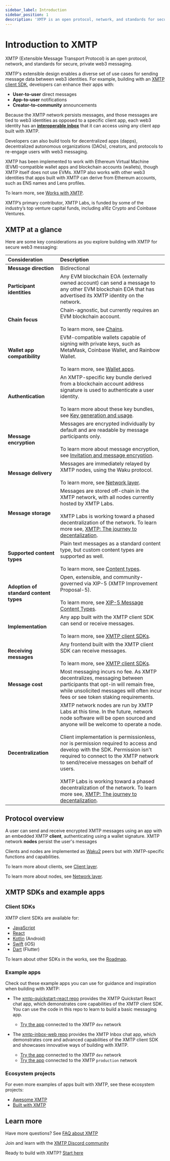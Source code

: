 ```yaml
---
sidebar_label: Introduction
sidebar_position: 1
description: 'XMTP is an open protocol, network, and standards for secure, private web3 messaging.'
---
```


# Introduction to XMTP

XMTP (Extensible Message Transport Protocol) is an open protocol, network, and standards for secure, private web3 messaging.

XMTP's extensible design enables a diverse set of use cases for sending message data between web3 identities. For example, building with an [XMTP client SDK](/docs/introduction#xmtp-sdks-and-example-apps), developers can enhance their apps with:

- **User-to-user** direct messages
- **App-to-user** notifications
- **Creator-to-community** announcements

Because the XMTP network persists messages, and those messages are tied to web3 identities as opposed to a specific client app, each web3 identity has an [**interoperable inbox**](/docs/concepts/interoperable-inbox) that it can access using any client app built with XMTP.

Developers can also build tools for decentralized apps (dapps), decentralized autonomous organizations (DAOs), creators, and protocols to re-engage users with web3 messaging.

XMTP has been implemented to work with Ethereum Virtual Machine (EVM)-compatible wallet apps and blockchain accounts (wallets), though XMTP itself does not use EVMs. XMTP also works with other web3 identities that apps built with XMTP can derive from Ethereum accounts, such as ENS names and Lens profiles.

To learn more, see [Works with XMTP](/docs/concepts/works-with-xmtp).

XMTP’s primary contributor, XMTP Labs, is funded by some of the industry’s top venture capital funds, including a16z Crypto and Coinbase Ventures.

## XMTP at a glance

Here are some key considerations as you explore building with XMTP for secure web3 messaging:

| Consideration                          | Description                                                                                                                                                                                                                                                                                                                                                                                                                                                                                                                                                               |
| :------------------------------------- | :------------------------------------------------------------------------------------------------------------------------------------------------------------------------------------------------------------------------------------------------------------------------------------------------------------------------------------------------------------------------------------------------------------------------------------------------------------------------------------------------------------------------------------------------------------------------ |
| **Message direction**                  | Bidirectional                                                                                                                                                                                                                                                                                                                                                                                                                                                                                                                                                             |
| **Participant identities**             | Any EVM blockchain EOA (externally owned account) can send a message to any other EVM blockchain EOA that has advertised its XMTP identity on the network.                                                                                                                                                                                                                                                                                                                                                                                                                |
| **Chain focus**                        | Chain-agnostic, but currently requires an EVM blockchain account. <br /><br /> To learn more, see [Chains](/docs/concepts/works-with-xmtp#chains).                                                                                                                                                                                                                                                                                                                                                                                                                        |
| **Wallet app compatibility**           | EVM-compatible wallets capable of signing with private keys, such as MetaMask, Coinbase Wallet, and Rainbow Wallet. <br /><br /> To learn more, see [Wallet apps](/docs/concepts/works-with-xmtp#wallet-apps).                                                                                                                                                                                                                                                                                                                                                            |
| **Authentication**                     | An XMTP-specific key bundle derived from a blockchain account address signature is used to authenticate a user identity. <br /><br /> To learn more about these key bundles, see [Key generation and usage](/docs/concepts/key-generation-and-usage).                                                                                                                                                                                                                                                                                                                     |
| **Message encryption**                 | Messages are encrypted individually by default and are readable by message participants only. <br /><br /> To learn more about message encryption, see [Invitation and message encryption](/docs/concepts/invitation-and-message-encryption).                                                                                                                                                                                                                                                                                                                             |
| **Message delivery**                   | Messages are immediately relayed by XMTP nodes, using the Waku protocol. <br /><br /> To learn more, see [Network layer](/docs/concepts/architectural-overview#network-layer).                                                                                                                                                                                                                                                                                                                                                                                            |
| **Message storage**                    | Messages are stored off-chain in the XMTP network, with all nodes currently hosted by XMTP Labs. <br /><br /> XMTP Labs is working toward a phased decentralization of the network. To learn more see, [XMTP: The journey to decentalization](/blog/journey-to-decentralization).                                                                                                                                                                                                                                                                                         |
| **Supported content types**            | Plain text messages as a standard content type, but custom content types are supported as well. <br /><br /> To learn more, see [Content types](/docs/concepts/content-types).                                                                                                                                                                                                                                                                                                                                                                                            |
| **Adoption of standard content types** | Open, extensible, and community-governed via XIP-5 (XMTP Improvement Proposal-5). <br /><br /> To learn more, see [XIP-5 Message Content Types](https://github.com/xmtp/XIPs/blob/main/XIPs/xip-5-message-content-types.md).                                                                                                                                                                                                                                                                                                                                              |
| **Implementation**                     | Any app built with the XMTP client SDK can send or receive messages. <br /><br /> To learn more, see [XMTP client SDKs](#client-sdks).                                                                                                                                                                                                                                                                                                                                                                                                                                    |
| **Receiving messages**                 | Any frontend built with the XMTP client SDK can receive messages. <br /><br /> To learn more, see [XMTP client SDKs](#client-sdks).                                                                                                                                                                                                                                                                                                                                                                                                                                       |
| **Message cost**                       | Most messaging incurs no fee. As XMTP decentralizes, messaging between participants that opt-in will remain free, while unsolicited messages will often incur fees or see token staking requirements. <!--<br /><br /> To learn more, see Will XMTP have gas fees?-->                                                                                                                                                                                                                                                                                                     |
| **Decentralization**                   | XMTP network nodes are run by XMTP Labs at this time. In the future, network node software will be open sourced and anyone will be welcome to operate a node. <br /><br /> Client implementation is permissionless, nor is permission required to access and develop with the SDK. Permission isn't required to connect to the XMTP network to send/receive messages on behalf of users. <br /><br /> XMTP Labs is working toward a phased decentralization of the network. To learn more see, [XMTP: The journey to decentalization](/blog/journey-to-decentralization). |

## Protocol overview

A user can send and receive encrypted XMTP messages using an app with an embedded XMTP **client**, authenticating using a wallet signature. XMTP network **nodes** persist the user's messages

Clients and nodes are implemented as [Waku2](https://rfc.vac.dev/spec/10/) peers but with XMTP-specific functions and capabilities.

To learn more about clients, see [Client layer](/docs/concepts/architectural-overview#client-layer).

To learn more about nodes, see [Network layer](/docs/concepts/architectural-overview#network-layer).

## XMTP SDKs and example apps

### Client SDKs

XMTP client SDKs are available for:

- [JavaScript](/docs/sdks/js-quickstart)
- [React](/docs/sdks/react-quickstart)
- [Kotlin](/docs/sdks/kotlin-quickstart) (Android)
- [Swift](/docs/sdks/swift-quickstart) (iOS)
- [Dart](/docs/sdks/dart-quickstart) (Flutter)

To learn about other SDKs in the works, see the [Roadmap](/roadmap).

### Example apps

Check out these example apps you can use for guidance and inspiration when building with XMTP:

- The [xmtp-quickstart-react repo](https://github.com/xmtp/xmtp-quickstart-react) provides the XMTP Quickstart React chat app, which demonstrates core capabilities of the XMTP client SDK. You can use the code in this repo to learn to build a basic messaging app.

  - [Try the app](https://xmtp-quickstart-react.vercel.app/) connected to the XMTP `dev` network

- The [xmtp-inbox-web repo](https://github.com/xmtp-labs/xmtp-inbox-web) provides the XMTP Inbox chat app, which demonstrates core and advanced capabilities of the XMTP client SDK and showcases innovative ways of building with XMTP.
  - [Try the app](https://dev.xmtp.chat/) connected to the XMTP `dev` network
  - [Try the app](https://xmtp.chat/) connected to the XMTP `production` network

### Ecosystem projects

For even more examples of apps built with XMTP, see these ecosystem projects:

- [Awesome XMTP](https://github.com/xmtp/awesome-xmtp)
- [Built with XMTP](built-with-xmtp)

## Learn more

Have more questions? See [FAQ about XMTP](/docs/concepts/faq)

Join and learn with the [XMTP Discord community](https://discord.gg/xmtp)

Ready to build with XMTP? [Start here](/docs/build/start-building)
